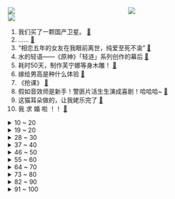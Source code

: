 <div >
	<a style="float:left;width:55%;" href = "https://github.com/anuraghazra/github-readme-stats">
	 <img src = "https://github-readme-stats.vercel.app/api?username=iuuuuuaena&theme=buefy&show_icons=true"/>
	</a>
	<a  style="float:right;width:45%" href = "https://github.com/anuraghazra/github-readme-stats">
	 <img  src="https://github-readme-stats.vercel.app/api/top-langs/?username=anuraghazra&layout=compact"/>
	</a>
	</div>

[![](https://img.shields.io/badge/jxd-@jxdgogogo.xyz-yellowgreen.svg)](https://www.jxdgogogo.xyz)<br>
1. 我们买了一颗国产卫星。 [:link:](//www.bilibili.com/video/BV1Ec411z7j2) <br>
2. …… [:link:](//www.bilibili.com/video/BV1vG411S7XC) <br>
3. “相恋五年的女友在我眼前离世，纯爱至死不渝” [:link:](//www.bilibili.com/video/BV1oa4y1Z7TK) <br>
4. 水的轻语——《原神》「轻涟」系列创作的幕后 [:link:](//www.bilibili.com/video/BV1Zw411P7uK) <br>
5. 耗时50天，制作芙宁娜等身木雕！ [:link:](//www.bilibili.com/video/BV15Q4y1t7Lx) <br>
6. 嫁给男高是种什么体验 [:link:](//www.bilibili.com/video/BV1dH4y1y7cg) <br>
7. 《抢课》 [:link:](//www.bilibili.com/video/BV1xc411z7gh) <br>
8. 假如音效师是新手！警匪片活生生演成喜剧！哈哈哈~ [:link:](//www.bilibili.com/video/BV1Y64y177f2) <br>
9. 这猫耳朵做的，让我姥乐完了 [:link:](//www.bilibili.com/video/BV1Gw411N72w) <br>
10. 我 求 婚 啦 ！！ [:link:](//www.bilibili.com/video/BV1Gc411z7mu) <br>
<details>
<summary>10 ~ 20</summary>

11. 两个铁球碰撞，瞬间可产生3000度高温 [:link:](//www.bilibili.com/video/BV1Rj411L7bV) <br>
12. 自费40w拍一次视频，关于大宝荐，我想聊聊心里话 [:link:](//www.bilibili.com/video/BV1Kj411j74A) <br>
13. 再也不敢跟室友说我心情不好了...... [:link:](//www.bilibili.com/video/BV14G411S7x5) <br>
14. 第一次来韩国，努力活下去 [:link:](//www.bilibili.com/video/BV1gM411o7aZ) <br>
15. 【当 代 热 门 软 件 现 状】 [:link:](//www.bilibili.com/video/BV19a4y1Z72d) <br>
16. 当室友染上六级 [:link:](//www.bilibili.com/video/BV12N4y117aW) <br>
17. 我被甲方求婚了！ [:link:](//www.bilibili.com/video/BV17M411o7Kf) <br>
18. 如果你在路上遇到这样的人，请提高警惕 [:link:](//www.bilibili.com/video/BV1CG411i7jn) <br>
19. 《明日方舟》SideStory「银心湖列车」活动宣传PV [:link:](//www.bilibili.com/video/BV1xb4y1M7Jm) <br>
</details>
<details>
<summary>19 ~ 20</summary>

20. 爆肝！耗时几月将《荒野大镖客·救赎2》剪成大电影版 | 4KHDR [:link:](//www.bilibili.com/video/BV1Dc411z7Ux) <br>
21. 小猫一觉醒来 谁懂 [:link:](//www.bilibili.com/video/BV1x34y1F77t) <br>
22. 国产最强！龙芯中科3A6000台式机CPU性能测试 [:link:](//www.bilibili.com/video/BV15u4y1A7aK) <br>
23. 这是生产假鸡蛋？你别太离谱！！ [:link:](//www.bilibili.com/video/BV1d64y1j7CH) <br>
24. 大学生徒弟第一次做鱼香肉丝，把师傅气笑了 [:link:](//www.bilibili.com/video/BV15b4y1M7QC) <br>
25. 听说哈尔滨火了，本地人连夜做了个思维导图 [:link:](//www.bilibili.com/video/BV1fN4y1177D) <br>
26. 平A一下就加一点最大生命，这弓箭手太肉了吧【怎么这么肉18】【第三季来啦】 [:link:](//www.bilibili.com/video/BV1Bb4y1T7DZ) <br>
27. 猫：你一胎就一个啊？！ [:link:](//www.bilibili.com/video/BV1zw41187ed) <br>
28. 小翔哥是怎么买下上海800平大别墅的 [:link:](//www.bilibili.com/video/BV1qv411F7q2) <br>
</details>
<details>
<summary>28 ~ 30</summary>

29. 知识博主还不如狗？ [:link:](//www.bilibili.com/video/BV1uv411F72i) <br>
30. 即将消失的艺术 [:link:](//www.bilibili.com/video/BV1Jw411H7kr) <br>
31. 凡尔登战役是如何毁掉一代法国人的？【一战的故事·1916】 [:link:](//www.bilibili.com/video/BV1Mj411E7c2) <br>
32. “谁让我是个大好人！？” [:link:](//www.bilibili.com/video/BV1CN411j7KE) <br>
33. 家人们，不发这个视频，都对不起我那泛滥成灾的爱心 [:link:](//www.bilibili.com/video/BV1Ra4y1Z7yi) <br>
34. 说英语和俄语完全是两种声线—英俄双语航空广播 [:link:](//www.bilibili.com/video/BV1Mu4y1A7tV) <br>
35. 女老师气场全开的4个秘诀! 树立权威感！ [:link:](//www.bilibili.com/video/BV1mw411n74S) <br>
36. 教练：我什么都教你们出了对付我 [:link:](//www.bilibili.com/video/BV1UN4y117Ww) <br>
37. 原来是你！盘点那些既熟悉又陌生的鸟叫声！！! [:link:](//www.bilibili.com/video/BV1Sj411L77R) <br>
</details>
<details>
<summary>37 ~ 40</summary>

38. 红毯点评回归，这次vogue红毯谁又赢麻了？ [:link:](//www.bilibili.com/video/BV1KN41177g3) <br>
39. 关于挑战100个反派角色，想跟你们聊聊… [:link:](//www.bilibili.com/video/BV1x34y1F7AS) <br>
40. 这种鱼还能吃吗？ [:link:](//www.bilibili.com/video/BV1sM411o7QX) <br>
41. 专业画虾户，齐白石看了也不敢说什么呢哈哈 [:link:](//www.bilibili.com/video/BV1Xw411P78h) <br>
42. 一家只有香菜的火锅店，我感觉我要窒息了… [:link:](//www.bilibili.com/video/BV1w94y1E7CD) <br>
43. 当你放手时，孩子远比你想象的厉害 [:link:](//www.bilibili.com/video/BV1Uu4y157zo) <br>
44. 如果有一天你老了，有没有想过会是什么样的？ [:link:](//www.bilibili.com/video/BV1Uc411D7Pc) <br>
45. 手机微信只能消遣？88岁老教授直言，记性好要这样做！ [:link:](//www.bilibili.com/video/BV15e411Z7AX) <br>
46. 当我用中国传统乐器唢呐，和电音教主Alanwalker同台演出 [:link:](//www.bilibili.com/video/BV1Jj411j7ZY) <br>
</details>
<details>
<summary>46 ~ 50</summary>

47. 害怕，好像在上班😥 [:link:](//www.bilibili.com/video/BV1ou4y1F77g) <br>
48. 个人见解 都是废话 [:link:](//www.bilibili.com/video/BV1BN411j7Lc) <br>
49. 章昊小提琴演奏Here I Am MAMA颁奖典礼开场舞台 [:link:](//www.bilibili.com/video/BV1u64y177sU) <br>
50. 我在韩国月租花280万租到30平的公寓？ [:link:](//www.bilibili.com/video/BV1s64y177Pd) <br>
51. 某些剧和TVB剧的区别！我终于说出了cheap man这句台词了哈哈哈哈！爽！渴望拥有这种精神状态～ [:link:](//www.bilibili.com/video/BV1qj411L7Fy) <br>
52. ꧁夜҉͛̀̈̈̾̓̀͂̊͝中҉͛̀̈̈̾̓̀͂̊͝飞鸟҉̯͈͕̹̘̱ 坠于҉͛̀̈̈̾̓̀͂̊͝三段꧂ 流浪者██个人手书 / सँघाराम [:link:](//www.bilibili.com/video/BV19j411L7SM) <br>
53. 《学会扣篮》 [:link:](//www.bilibili.com/video/BV1Ja4y1f7rj) <br>
54. 《 给我看 si 了 》！ [:link:](//www.bilibili.com/video/BV1Vj411j7sP) <br>
55. 动作电影《突袭2》：超燃打戏，全片快打了两个小时，拳拳到肉！ [:link:](//www.bilibili.com/video/BV1j94y1n7XP) <br>
</details>
<details>
<summary>55 ~ 60</summary>

56. “我钻二，但我看不起你大师！”终章：两极反转！ [:link:](//www.bilibili.com/video/BV1Lw411H7if) <br>
57. 真正的纯水果软糖，没有复杂的材料，让娃吃的开心又放心~还可以邮寄给朋友们哦 [:link:](//www.bilibili.com/video/BV1fQ4y1s7is) <br>
58. 【星穹铁道】藿藿「只剩我，别怕我」 [:link:](//www.bilibili.com/video/BV1qj411L7VJ) <br>
59. 请善待你身边的每一个朋友？ [:link:](//www.bilibili.com/video/BV1LH4y1m7ED) <br>
60. 注意！吃什么就会变成什么！ [:link:](//www.bilibili.com/video/BV1Ju4y1A74H) <br>
61. 我连到一个上过TED演讲的中国高中生？！【精选片段】 [:link:](//www.bilibili.com/video/BV1Qc411z7YJ) <br>
62. 在游戏里给好兄弟推轮椅 [:link:](//www.bilibili.com/video/BV1Ej411j7Jr) <br>
63. 【原神】我用立体书还原了芙宁娜大招 [:link:](//www.bilibili.com/video/BV1tN4y127Cg) <br>
64. 她们是全校最亲密的怪胎 却意外成了彼此亲密的依靠，漫画《山海恋情》在快看app [:link:](//www.bilibili.com/video/BV15e411Z7UG) <br>
</details>
<details>
<summary>64 ~ 70</summary>

65. 对不起 我其实是曹丞相派来杀你的 [:link:](//www.bilibili.com/video/BV1jG411i7vb) <br>
66. 猫：我是冤枉的【阅片无数3rd 19】 [:link:](//www.bilibili.com/video/BV1X94y177QK) <br>
67. 【轰】因为淋过雨，所以撕烂你的伞！！ [:link:](//www.bilibili.com/video/BV1qQ4y1t7wU) <br>
68. 「小白」红米K70 Pro 全面测评：这次质感做好了？ [:link:](//www.bilibili.com/video/BV1Hb4y1M7Kg) <br>
69. 原来海底捞真有科目三啊~来给店员培训下专业技能 [:link:](//www.bilibili.com/video/BV1PN4y127jb) <br>
70. 给大家看看又酥又脆的大灌饼是怎么烙出来的 [:link:](//www.bilibili.com/video/BV1ZC4y1P7iH) <br>
71. 宝 您要的7分熟煎蛋马上就好！ [:link:](//www.bilibili.com/video/BV1V34y1F7tz) <br>
72. 当你在普通话考试中背甄嬛传 [:link:](//www.bilibili.com/video/BV1du4y157rU) <br>
73. 一 个 妈 妈 决 定 再 婚 时 ！ [:link:](//www.bilibili.com/video/BV1UN4y117CE) <br>
</details>
<details>
<summary>73 ~ 80</summary>

74. 落坨翔子 [:link:](//www.bilibili.com/video/BV1FC4y1y7DR) <br>
75. 漫步101国道，马督工回承德【我们生长的地方｜第二季01】 [:link:](//www.bilibili.com/video/BV1Wc411Q7FW) <br>
76. 吃这道美食，食客得和食材比命硬 [:link:](//www.bilibili.com/video/BV1AN41177TW) <br>
77. “至 此，已 成 艺 术” [:link:](//www.bilibili.com/video/BV12u4y1F7Ao) <br>
78. 花 人 [:link:](//www.bilibili.com/video/BV1L94y1n7sH) <br>
79. 我嫁人啦！感谢大家一路的陪伴，祝大家有情人终成眷属！ [:link:](//www.bilibili.com/video/BV1T34y1c76h) <br>
80. 感受来自顶级女A的压迫感！“我是最好的杀手，任辛” [:link:](//www.bilibili.com/video/BV1gu4y1A7Xu) <br>
81. 《 吾 辈 楷 模 》 [:link:](//www.bilibili.com/video/BV1EM411o7ry) <br>
82. miku，但是老佛爷殿下 [:link:](//www.bilibili.com/video/BV1sb4y1M7RH) <br>
</details>
<details>
<summary>82 ~ 90</summary>

83. 3亿人在豆坤评分上打出2.5高分 [:link:](//www.bilibili.com/video/BV1Pc411Q77b) <br>
84. 和好朋友这样拍也太酷了，双人合照拍照技巧。 [:link:](//www.bilibili.com/video/BV1eG411S7Vc) <br>
85. 迪丽热巴逆天腰臀比到底咋回事？简单聊一下。 [:link:](//www.bilibili.com/video/BV1Pa4y1f7xr) <br>
86. 5秒结束对线！LOL最强杀招！最深入骨髓的折磨套路！【有点骚东西】 [:link:](//www.bilibili.com/video/BV12N4y117YZ) <br>
87. 【纯爱+双向暗恋】“急死我了，你俩快点在一起啊喂！！！” [:link:](//www.bilibili.com/video/BV1bw41187i1) <br>
88. 翻了本草纲目才发现，原来天庭对悟空这么好！弼马温真香！ [:link:](//www.bilibili.com/video/BV1sQ4y1t7jd) <br>
89. 8年前震撼玩家灵魂的神作！反派竟然才是正义主角？ [:link:](//www.bilibili.com/video/BV1je411Z76q) <br>
90. 哈哈哈哈哈摸箱猜物 [:link:](//www.bilibili.com/video/BV1GH4y1m796) <br>
91. 汗流浃背了吧，老纣！ [:link:](//www.bilibili.com/video/BV1VH4y1m7Pe) <br>
</details>
<details>
<summary>91 ~ 100</summary>

92. 当印度导演拿到《食神》剧本 [:link:](//www.bilibili.com/video/BV1Kw411H7xS) <br>
93. “小时候打打闹闹是一家人，怎么长大了却变成了亲戚”姐弟情深 [:link:](//www.bilibili.com/video/BV1Cb4y1T7YJ) <br>
94. 《车祸模拟器2》 [:link:](//www.bilibili.com/video/BV1xu4y1L7wb) <br>
95. 杂  交  植  物  3 [:link:](//www.bilibili.com/video/BV1SM411o74U) <br>
96. 六边形战士绝区零不光是强，还作死级创新了！ [:link:](//www.bilibili.com/video/BV1Vb4y1M7pJ) <br>
97. 【阿斗】被多个国家翻拍，10年前韩国最卖座的喜剧片！70岁老奶奶拍遗照意外变成20岁少女！《奇怪的她》 [:link:](//www.bilibili.com/video/BV1P94y1n7sk) <br>
98. 我觉得我们有点暧昧了 [:link:](//www.bilibili.com/video/BV1dw411P74U) <br>
99. 上班主打一个自律 [:link:](//www.bilibili.com/video/BV1hv411F7AF) <br>
100. 属于你们的演唱会 [:link:](//www.bilibili.com/video/BV1aj411L7Mq) <br>
</details>
